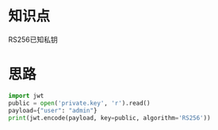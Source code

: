 # 知识点
RS256已知私钥
# 思路
```python
import jwt
public = open('private.key', 'r').read()
payload={"user": "admin"}
print(jwt.encode(payload, key=public, algorithm='RS256'))

```
